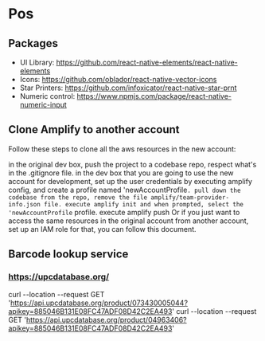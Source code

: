 

# Pos

## Packages

- UI Library: https://github.com/react-native-elements/react-native-elements 
- Icons: https://github.com/oblador/react-native-vector-icons 
- Star Printers: https://github.com/infoxicator/react-native-star-prnt
- Numeric control: https://www.npmjs.com/package/react-native-numeric-input

## Clone Amplify to another account

Follow these steps to clone all the aws resources in the new account:

in the original dev box, push the project to a codebase repo, respect what's in the .gitignore file.
in the dev box that you are going to use the new account for development, set up the user credentials by executing amplify config, and create a profile named 'newAccountProfile`.
pull down the codebase from the repo, remove the file amplify/team-provider-info.json file.
execute amplify init and when prompted, select the 'newAccountProfile` profile.
execute amplify push
Or if you just want to access the same resources in the original account from another account, set up an IAM role for that, you can follow this document.

## Barcode lookup service
 ### https://upcdatabase.org/

curl --location --request GET 'https://api.upcdatabase.org/product/073430005044?apikey=885046B131E08FC47ADF08D42C2EA493'
curl --location --request GET 'https://api.upcdatabase.org/product/04963406?apikey=885046B131E08FC47ADF08D42C2EA493'
